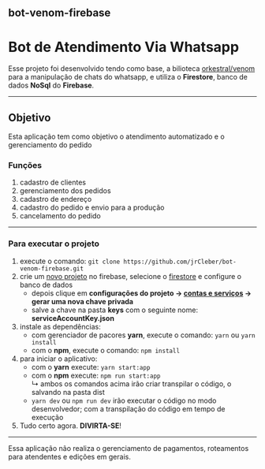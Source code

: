 ## bot-venom-firebase

# Bot de Atendimento Via Whatsapp

Esse projeto foi desenvolvido tendo como base, a bilioteca [orkestral/venom](https://github.com/orkestral/venom) para a manipulação de chats do whatsapp, e utiliza o **Firestore**, banco de dados **NoSql** do **Firebase**.

<hr>

## Objetivo
Esta aplicação tem como objetivo o atendimento automatizado e o gerenciamento do pedido

### Funções
1. cadastro de clientes
2. gerenciamento dos pedidos
3. cadastro de endereço
4. cadastro do pedido e envio para a produção
5. cancelamento do pedido
<hr>

### Para executar o projeto
1. execute o comando: ```git clone https://github.com/jrCleber/bot-venom-firebase.git```
2. crie um [novo projeto](https://console.firebase.google.com/) no firebase, selecione o [firestore](https://console.firebase.google.com/project/webbot-dbc99/firestore) e configure o banco de dados
    * depois clique em **configurações do projeto -> [contas e serviços](https://console.firebase.google.com/project/webbot-dbc99/settings/serviceaccounts/adminsdk) -> gerar uma nova chave privada**
    * salve a chave na pasta **keys** com o seguinte nome: **serviceAccountKey.json**
3. instale as dependências:
    * com gerenciador de pacores **yarn**, execute o comando: ```yarn``` ou ```yarn install```
    * com o **npm**, execute o comando: ```npm install```
4. para iniciar o aplicativo:
    * com o **yarn** execute: ```yarn start:app```
    * com o **npm** execute: ```npm run start:app```<br/>
    ↳ ambos os comandos acima irão criar transpilar o código, o salvando na pasta dist
    * ```yarn dev``` ou ```npm run dev``` irão executar o código no modo desenvolvedor; com a transpilação do código em tempo de execução    
5. Tudo certo agora. **DIVIRTA-SE**!
<hr>

Essa aplicação não realiza o gerenciamento de pagamentos, roteamentos para atendentes e edições em gerais.
<br/>
